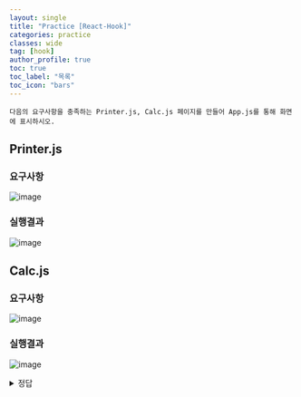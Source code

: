 ```yaml
---
layout: single
title: "Practice [React-Hook]"
categories: practice
classes: wide
tag: [hook]
author_profile: true
toc: true
toc_label: "목록"
toc_icon: "bars"
---
```


`다음의 요구사항을 충족하는 Printer.js, Calc.js 페이지를 만들어 App.js를 통해 화면에 표시하시오.`

## Printer.js
### 요구사항
![image](https://user-images.githubusercontent.com/105469077/197727828-431b0b2a-c3a1-4647-9974-a0ae7a1a4392.png)

### 실행결과
![image](https://user-images.githubusercontent.com/105469077/197727993-7d129a05-ce76-4b0d-8482-53473fabc087.png)


## Calc.js
### 요구사항
![image](https://user-images.githubusercontent.com/105469077/197728187-db9d44e9-e3c2-4ffb-9dd1-27786ef336fa.png)

### 실행결과
![image](https://user-images.githubusercontent.com/105469077/197728259-e752871f-7f07-4e61-a2b6-45ee55aca151.png)

<details>
<summary>정답</summary>
<div markdown='1'>

```javascript
// PrintStar.js
import React from 'react'

const PrintStar = () => {
  const console = React.useRef();

  const [rowNum, setRowNum] = React.useState(0);

  const onValueChange = (e) => {
    setRowNum(e.currentTarget.value);
  }

  React.useEffect(() => {
    let str = '';
    for (let i = 0; i < rowNum; i++) {
      for (let j = 0; j <= i; j++) {
        str += '*';
      }
      str += '<br/>';
    }
    console.current.innerHTML = str;
  }, [rowNum])


  return (
    <div>
      <h2>PrintStar</h2>
      <p>useState, useEffect, useRef를 사용한 별찍기 구현</p>
      <hr />
      <div>
        <label htmlFor="rowNumInput">rownum: </label>
        <input id='rowNumInput' type="text" value={rowNum} onChange={onValueChange}/>
      </div>
      <hr />
      <div ref={console}></div>
    </div>
  )
}

export default PrintStar;
```

</div>
</details>
